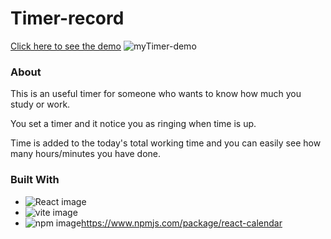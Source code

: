 # Timer-record 
[Click here to see the demo](https://ayumi-ayumi.github.io/Timer-record )
![myTimer-demo](https://github.com/ayumi-ayumi/Timer-record/assets/69543331/56c47182-9ce2-4e3f-922c-bbab1199117e)

### About
This is an useful timer for someone who wants to know how much you study or work.

You set a timer and it notice you as ringing when time is up.

Time is added to the today's total working time and you can easily see how many hours/minutes you have done.

### Built With
* ![React image](https://img.shields.io/badge/React-61DAFB.svg?style=for-the-badge&logo=React&logoColor=black)
* ![vite image](https://img.shields.io/badge/Vite-646CFF.svg?style=for-the-badge&logo=Vite&logoColor=white)
* ![npm image](https://img.shields.io/badge/npm-CB3837.svg?style=for-the-badge&logo=npm&logoColor=white)https://www.npmjs.com/package/react-calendar

